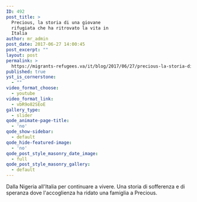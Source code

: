 ```yaml
---
ID: 492
post_title: >
  Precious, la storia di una giovane
  rifugiata che ha ritrovato la vita in
  Italia
author: mr_admin
post_date: 2017-06-27 14:00:45
post_excerpt: ""
layout: post
permalink: >
  https://migrants-refugees.va/it/blog/2017/06/27/precious-la-storia-di-una-giovane-rifugiata-che-ha-ritrovato-la-vita-italia/
published: true
yst_is_cornerstone:
  - ""
video_format_choose:
  - youtube
video_format_link:
  - vbR9o82SEoE
gallery_type:
  - slider
qode_animate-page-title:
  - 'no'
qode_show-sidebar:
  - default
qode_hide-featured-image:
  - 'no'
qode_post_style_masonry_date_image:
  - full
qode_post_style_masonry_gallery:
  - default
---
```

<div id="watch-description-text" class="">
<p id="eow-description" class="">Dalla Nigeria all'Italia per continuare a vivere. Una storia di sofferenza e di speranza dove l'accoglienza ha ridato una famiglia a Precious.</p>

</div>